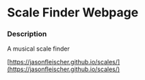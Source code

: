 # Scale Finder Webpage

### Description
A musical scale finder

[https://jasonfleischer.github.io/scales/](https://jasonfleischer.github.io/scales/)

